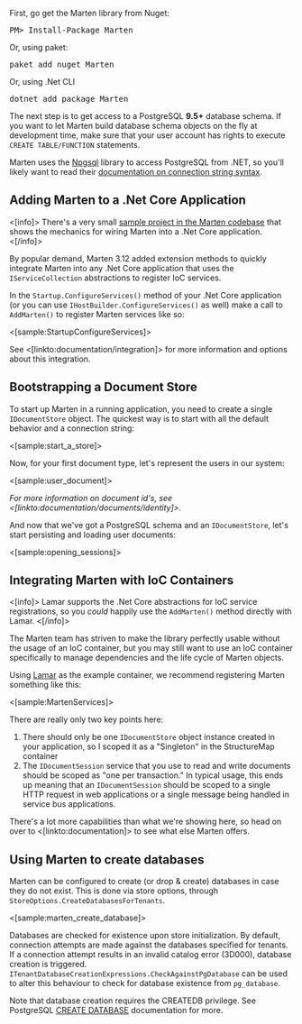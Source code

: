 <!--Title:Getting Started-->
<!--Url:getting_started-->

First, go get the Marten library from Nuget:

<pre>
PM> Install-Package Marten
</pre>

Or, using paket:

<pre>
paket add nuget Marten
</pre>

Or, using .Net CLI

<pre>
dotnet add package Marten
</pre>

The next step is to get access to a PostgreSQL **9.5+** database schema. If you want to let Marten build database schema objects on the fly at development time,
make sure that your user account has rights to execute `CREATE TABLE/FUNCTION` statements.

Marten uses the [Npgsql](http://www.npgsql.org) library to access PostgreSQL from .NET, so you'll likely want to read their [documentation on connection string syntax](http://www.npgsql.org/doc/connection-string-parameters.html).

## Adding Marten to a .Net Core Application

<[info]>
There's a very small [sample project in the Marten codebase](https://github.com/JasperFx/marten/tree/3.13/src/AspNetCoreWithMarten) that shows the mechanics for wiring
Marten into a .Net Core application.
<[/info]>

By popular demand, Marten 3.12 added extension methods to quickly integrate Marten into any .Net Core application that uses the `IServiceCollection` abstractions to register IoC services.

In the `Startup.ConfigureServices()` method of your .Net Core application (or you can use `IHostBuilder.ConfigureServices()` as well) make a call to `AddMarten()` to register Marten services like so:

<[sample:StartupConfigureServices]>

See <[linkto:documentation/integration]> for more information and options about this integration.

## Bootstrapping a Document Store

To start up Marten in a running application, you need to create a single `IDocumentStore` object. The quickest way is to start with
all the default behavior and a connection string:

<[sample:start_a_store]>

Now, for your first document type, let's represent the users in our system:

<[sample:user_document]>

_For more information on document id's, see <[linkto:documentation/documents/identity]>._

And now that we've got a PostgreSQL schema and an `IDocumentStore`, let's start persisting and loading user documents:

<[sample:opening_sessions]>

## Integrating Marten with IoC Containers

<[info]>
Lamar supports the .Net Core abstractions for IoC service registrations, so you _could_ happily
use the `AddMarten()` method directly with Lamar.
<[/info]>

The Marten team has striven to make the library perfectly usable without the usage of an IoC container, but you may still want to
use an IoC container specifically to manage dependencies and the life cycle of Marten objects.

Using [Lamar](https://jasperfx.github.io/lamar) as the example container, we recommend registering Marten something like this:

<[sample:MartenServices]>

There are really only two key points here:

1. There should only be one `IDocumentStore` object instance created in your application, so I scoped it as a "Singleton" in the StructureMap container
1. The `IDocumentSession` service that you use to read and write documents should be scoped as "one per transaction." In typical usage, this
   ends up meaning that an `IDocumentSession` should be scoped to a single HTTP request in web applications or a single message being handled in service
   bus applications.

There's a lot more capabilities than what we're showing here, so head on over to <[linkto:documentation]> to see what else Marten offers.

## Using Marten to create databases

Marten can be configured to create (or drop & create) databases in case they do not exist. This is done via store options, through `StoreOptions.CreateDatabasesForTenants`.

<[sample:marten_create_database]>

Databases are checked for existence upon store initialization. By default, connection attempts are made against the databases specified for tenants. If a connection attempt results in an invalid catalog error (3D000), database creation is triggered. `ITenantDatabaseCreationExpressions.CheckAgainstPgDatabase` can be used to alter this behaviour to check for database existence from `pg_database`.

Note that database creation requires the CREATEDB privilege. See PostgreSQL [CREATE DATABASE](https://www.postgresql.org/docs/current/static/sql-createdatabase.html) documentation for more.
